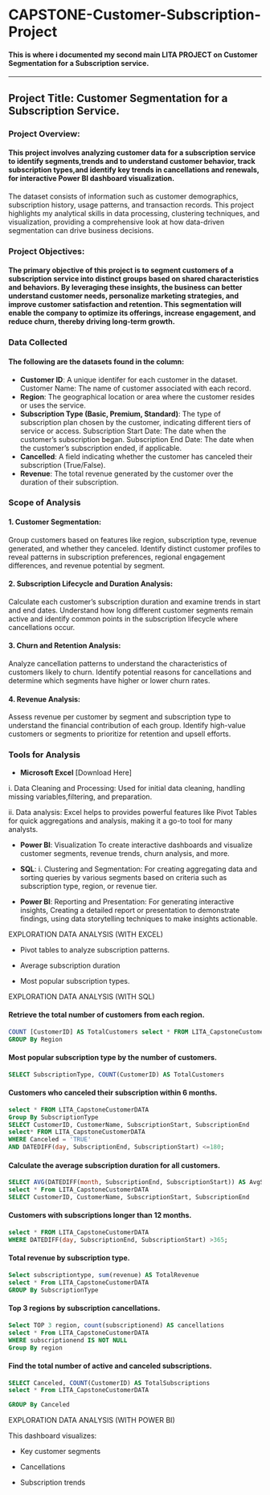 # CAPSTONE-Customer-Subscription-Project
#### This is where i documented my second main LITA PROJECT on Customer Segmentation for a Subscription service.

---


## Project Title: Customer Segmentation for a Subscription Service.

### Project Overview: 
#### This project involves analyzing customer data for a subscription service to identify segments,trends and to understand customer behavior, track subscription types,and identify key trends in cancellations and renewals, for interactive Power BI dashboard visualization.
The dataset consists of information such as customer demographics, subscription history, usage patterns, and transaction records. This project highlights my analytical skills in data processing, clustering techniques, and visualization, providing a comprehensive look at how data-driven segmentation can drive business decisions.


### Project Objectives: 
#### The primary objective of this project is to segment customers of a subscription service into distinct groups based on shared characteristics and behaviors. By leveraging these insights, the business can better understand customer needs, personalize marketing strategies, and improve customer satisfaction and retention. This segmentation will enable the company to optimize its offerings, increase engagement, and reduce churn, thereby driving long-term growth.


### Data Collected 
#### The following are the datasets found in the column:

-  **Customer ID**: A unique identifer for each customer in the dataset. 
Customer Name: The name of customer associated with each record. 
-  **Region**: The geographical location or area where the customer resides or uses the service. 
-  **Subscription Type (Basic, Premium, Standard)**: The type of subscription plan chosen by the customer, indicating different tiers of service or access.
Subscription Start Date: The date when the customer’s subscription began.
Subscription End Date: The date when the customer’s subscription ended, if applicable.
-  **Cancelled**: A field indicating whether the customer has canceled their subscription (True/False).
-  **Revenue**: The total revenue generated by the customer over the duration of their subscription.


### Scope of Analysis

#### 1. Customer Segmentation:

Group customers based on features like region, subscription type, revenue generated, and whether they canceled.
Identify distinct customer profiles to reveal patterns in subscription preferences, regional engagement differences, and revenue potential by segment.

#### 2. Subscription Lifecycle and Duration Analysis:

Calculate each customer’s subscription duration and examine trends in start and end dates.
Understand how long different customer segments remain active and identify common points in the subscription lifecycle where cancellations occur.

#### 3. Churn and Retention Analysis:

Analyze cancellation patterns to understand the characteristics of customers likely to churn.
Identify potential reasons for cancellations and determine which segments have higher or lower churn rates.

#### 4. Revenue Analysis:

Assess revenue per customer by segment and subscription type to understand the financial contribution of each group.
Identify high-value customers or segments to prioritize for retention and upsell efforts.





### Tools for Analysis

-  **Microsoft Excel** [Download Here]

i.  Data Cleaning and Processing: Used for initial data cleaning, handling missing variables,filtering, and preparation.

ii.  Data analysis: Excel helps to provides powerful features like Pivot Tables for quick aggregations and analysis, making it a go-to tool for many analysts.


 
-  **Power BI**: 
Visualization To create interactive dashboards and visualize customer segments, revenue trends, churn analysis, and more.

-  **SQL**:
i.  Clustering and Segmentation: For creating aggregating data and sorting queries by various segments based on criteria such as subscription type, region, or revenue tier.

-  **Power BI**: 
Reporting and Presentation: For generating interactive insights, Creating a detailed report or presentation to demonstrate findings, using data storytelling techniques to make insights actionable.


EXPLORATION DATA ANALYSIS (WITH EXCEL)
-  Pivot tables to analyze subscription patterns.



-  Average subscription duration 




-  Most popular subscription types.


EXPLORATION DATA ANALYSIS (WITH SQL)

#### Retrieve the total number of customers from each region.

```SQL
COUNT [CustomerID] AS TotalCustomers select * FROM LITA_CapstoneCustomerDATA
GROUP By Region
```


#### Most popular subscription type by the number of customers.
```SQL
SELECT SubscriptionType, COUNT(CustomerID) AS TotalCustomers
```

#### Customers who canceled their subscription within 6 months.

```SQL
select * FROM LITA_CapstoneCustomerDATA
Group By SubscriptionType
SELECT CustomerID, CustomerName, SubscriptionStart, SubscriptionEnd
select* FROM LITA_CapstoneCustomerDATA
WHERE Canceled = 'TRUE'
AND DATEDIFF(day, SubscriptionEnd, SubscriptionStart) <=180;
```

#### Calculate the average subscription duration for all customers.

```SQL
SELECT AVG(DATEDIFF(month, SubscriptionEnd, SubscriptionStart)) AS AvgSubscriptionDuration
select * From LITA_CapstoneCustomerDATA
SELECT CustomerID, CustomerName, SubscriptionStart, SubscriptionEnd
```

#### Customers with subscriptions longer than 12 months.
```SQL
select * FROM LITA_CapstoneCustomerDATA
WHERE DATEDIFF(day, SubscriptionEnd, SubscriptionStart) >365;
```

#### Total revenue by subscription type.
```SQL
Select subscriptiontype, sum(revenue) AS TotalRevenue
select * From LITA_CapstoneCustomerDATA
GROUP By SubscriptionType
```

#### Top 3 regions by subscription cancellations.
```SQL
Select TOP 3 region, count(subscriptionend) AS cancellations
select * From LITA_CapstoneCustomerDATA
WHERE subscriptionend IS NOT NULL
Group By region 
```

#### Find the total number of active and canceled subscriptions.
```SQL
SELECT Canceled, COUNT(CustomerID) AS TotalSubscriptions
select * From LITA_CapstoneCustomerDATA

GROUP By Canceled
```

EXPLORATION DATA ANALYSIS (WITH POWER BI)

This dashboard visualizes: 

-  Key customer segments
 

-  Cancellations


-  Subscription trends




